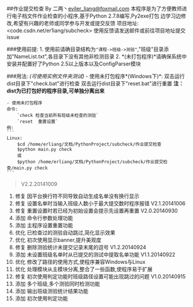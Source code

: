 ##作业提交检查                                               By 二两丶<eviler_liang@foxmail.com>
	本程序是为了方便教师进行电子档文件作业检查的小程序,基于Python 2.7.8编写,Py2exe打包
	边学习边修改,希望有兴趣的老师或同学参与开发或提交反馈
	项目地址:	<code.csdn.net/er1iang/subcheck>
	使用反馈请发送邮件或前往项目地址提交issue

###使用前提:
	1. 使用前请确目录结构为`"课程->班级->测验"`,"班级"目录添加"NameList.txt",各目录下没有其他非检测目录
	2. *(未打包程序)*请确保系统中安装并配置好了Python 2.5以上版本以及ConfigParser模块

###用法:   *(可使用实例文件夹测试)*
	- 使用未打包程序*(Windows下)*:
		双击运行dist目录下"check.bat"进行检查
		双击运行dist目录下"reset.bat"进行重置
	**注：dist为已打包好的程序目录,可单独分离出来**

	- 使用未打包程序
	命令:
		`check 检查当前所有班级未检查的测验`
		`reset  重置设置`
	例:
	```
	Linux:
		$cd /home/erliang/文档/PythonProject/subcheck/作业提交检查
		$python main.py check
		或
		$python /home/erliang/文档/PythonProject/subcheck/作业提交检查/main.py check
	```


>V2.2.20141009
1. 修复 因平台换行符不同导致自动生成名单没有换行显示
2. 修复 设置名单时当输入班级人数小于最大提交数时程序报错
V2.1.20141006
1. 修复 重置设置时若已经为初始设置会提示先设置再重置
V2.0.20140930
1. 添加 命令行参数处理功能
2. 添加 主程序设置重置功能
3. 优化 已检查过的测验自动跳过,简化显示效果
4. 优化 初次使用显示banner,提升美观度
5. 修复 删除测验统计未提交记录末尾的逗号
V1.2.20140924
1. 添加 未设置班级名单时从已提交的测试中提取名单功能
V1.1.20140922
1. 优化 修改了路径的使用方式,使程序兼容Windows与Linux
2. 优化 处理模块从主模块分离,整合了一些函数,使程序易于扩展
2. 修复 初次使用判定功能时班级路径设置可能出现跳过的问题
V1.0.20140915
1. 添加 多个班级,多个测验同时检测功能
2. 添加 输出班级测验统计结果功能
3. 添加 初次使用判定功能
